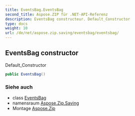 ```yaml
---
title: EventsBag.EventsBag
second_title: Aspose.ZIP für .NET-API-Referenz
description: EventsBag constructeur. Default_Constructor
type: docs
weight: 10
url: /de/net/aspose.zip.saving/eventsbag/eventsbag/
---
```

## EventsBag constructor

Default_Constructor

```csharp
public EventsBag()
```

### Siehe auch

* class [EventsBag](../)
* namensraum [Aspose.Zip.Saving](../../eventsbag/)
* Montage [Aspose.Zip](../../../)


